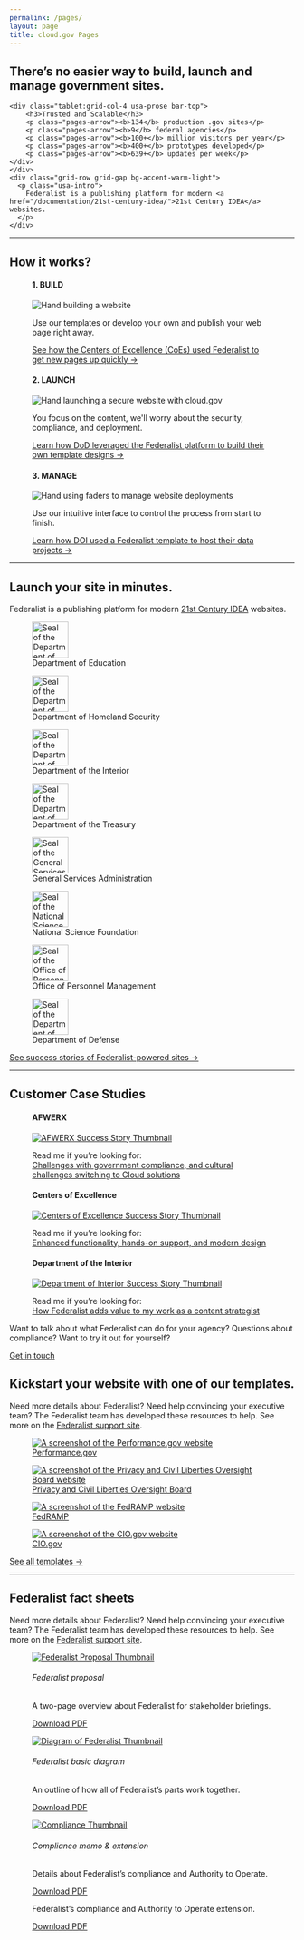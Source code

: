 ```yaml
---
permalink: /pages/
layout: page
title: cloud.gov Pages
---
```


<section class="usa-section">
  <div class="site-welcome">
    <div class="grid-row grid-gap">
    <div class="tablet:grid-col-8">
      <h1>There’s no easier way to build, launch and manage government sites.</h1>
    </div>
  
    <div class="tablet:grid-col-4 usa-prose bar-top">
        <h3>Trusted and Scalable</h3>
        <p class="pages-arrow"><b>134</b> production .gov sites</p>
        <p class="pages-arrow"><b>9</b> federal agencies</p>
        <p class="pages-arrow"><b>100+</b> million visitors per year</p>
        <p class="pages-arrow"><b>400+</b> prototypes developed</p>
        <p class="pages-arrow"><b>639+</b> updates per week</p>
    </div>
    </div>
    <div class="grid-row grid-gap bg-accent-warm-light">
      <p class="usa-intro">
        Federalist is a publishing platform for modern <a href="/documentation/21st-century-idea/">21st Century IDEA</a> websites.
      </p>
    </div>
  </div>
</section>
<hr />
<section class="usa-graphic-list usa-section">
  <a name="How it works"></a>
  <div class="grid-row grid-gap">
    <h2>How it works?</h2>
  </div>
  <div class="grid-row">
    <div class="grid-col-4">
        <figure class="figure">
          <figcaption>
            <h4>1. BUILD</h4>
          </figcaption>
          <div class="tint">
            <img src="{{site.baseurl}}/assets/pages/images/build.png" alt="Hand building a website">
          </div>
          <figcaption>
            <p>Use our templates or develop your own and publish your web page right away.</p>
            <a href="{{site.baseurl}}/assets/pages/documents/coe-success.pdf">See how the Centers of Excellence (CoEs) used Federalist to get new pages up quickly →</a>
          </figcaption>
        </figure>
      <!-- </div> -->
    </div> 
    <div class="grid-col-4">
        <figure class="figure">
          <figcaption>
            <h4>2. LAUNCH</h4>
          </figcaption>
          <div class="tint">
            <img src="{{site.baseurl}}/assets/pages/images/launch.png" alt="Hand launching a secure website with cloud.gov">
          </div>
          <figcaption>
            <p>You focus on the content, we'll worry about the security, compliance, and deployment.</p>
            <a href="{{site.baseurl}}/assets/pages/documents/afwerx-success.pdf">Learn how DoD leveraged the Federalist platform to build their own template designs →</a>
          </figcaption>
        </figure>
    </div> 
    <div class="grid-col-4">
        <figure class="figure">
          <figcaption>
            <h4>3. MANAGE</h4>
          </figcaption>
          <div class="tint">
            <img src="{{site.baseurl}}/assets/pages/images/manage.png" alt="Hand using faders to manage website deployments">
          </div>
          <figcaption>
            <p>Use our intuitive interface to control the process from start to finish.</p>
            <a href="{{site.baseurl}}/assets/pages/documents/doi-success.pdf">Learn how DOI used a Federalist template to host their data projects →</a>
          </figcaption>
        </figure>
    </div> 
  </div>
</section>
<hr />
<section class="usa-section margin-bottom-8">
  <div class="grid-row">
    <h2>Launch your site in minutes.</h2>
    <a name="Customers"></a>
  </div>
  <div class="grid-row">
    <p>
      Federalist is a publishing platform for modern <a href="/documentation/21st-century-idea/">21st Century IDEA</a> websites.
    </p>
  </div>
  <div class="grid-row grid-gap">
    <div class="tablet:grid-col">
      <figure class="figure figure-seal">
        <img src="{{site.baseurl}}/assets/pages/images/logos/partners/500px-Education.png" alt="Seal of the Department of Education" height="64" width="64">
        <figcaption>Department of Education</figcaption>
      </figure>
    </div>
    <div class="tablet:grid-col">
      <figure class="figure figure-seal">
        <img src="{{site.baseurl}}/assets/pages/images/logos/partners/500px-DHS.png" alt="Seal of the Department of Homeland Security" height="64" width="64">
        <figcaption>Department of Homeland Security</figcaption>
      </figure>
    </div>
    <div class="tablet:grid-col">
      <figure class="figure figure-seal">
        <img src="{{site.baseurl}}/assets/pages/images/logos/partners/500px-DOI.png" alt="Seal of the Department of the Interior" height="64" width="64">
        <figcaption>Department of the Interior</figcaption>
      </figure>
    </div>
    <div class="tablet:grid-col">
      <figure class="figure figure-seal">
        <img src="{{site.baseurl}}/assets/pages/images/logos/partners/500px-treasury.png" alt="Seal of the Department of the Treasury" height="64" width="64">
        <figcaption>Department of the Treasury</figcaption>
      </figure>
    </div>
  </div>
  <div class="grid-row grid-gap">
    <div class="tablet:grid-col">
      <figure class="figure figure-seal">
        <img src="{{site.baseurl}}/assets/pages/images/logos/partners/500px-GSA.png" alt="Seal of the General Services Administration" height="64" width="64">
        <figcaption>General Services Administration</figcaption>
      </figure>
    </div>
    <div class="tablet:grid-col">
      <figure class="figure figure-seal">
        <img src="{{site.baseurl}}/assets/pages/images/logos/partners/500px-NSF.png" alt="Seal of the National Science Foundation" height="64" width="64">
        <figcaption>National Science Foundation</figcaption>
      </figure>
    </div>
    <div class="tablet:grid-col">
      <figure class="figure figure-seal">
        <img src="{{site.baseurl}}/assets/pages/images/logos/partners/500px-OPM.png" alt="Seal of the Office of Personnel Management" height="64" width="64">
        <figcaption>Office of Personnel Management</figcaption>
      </figure>
    </div>
    <div class="tablet:grid-col">
      <figure class="figure figure-seal">
        <img src="{{site.baseurl}}/assets/pages/images/logos/partners/DODc.gif" alt="Seal of the Department of Defense" height="64" width="64">
        <figcaption>Department of Defense</figcaption>
      </figure>
    </div>
  </div>
  <div class="grid-row">
    <a href="{{site.baseurl}}/success-stories/">See success stories of Federalist-powered sites →</a>
  </div>
</section>

<hr/>

<section class="usa-section">
  <div class="grid-row">
    <h2>Customer Case Studies</h2>
    <a name="Case Studies"></a>
  </div>
  <div class="grid-row grid-gap">
    <div class="tablet:grid-col">
      <figure class="figure">
        <figcaption>
          <h4>AFWERX</h4>
        </figcaption>
        <div class="tint">
          <a href="{{site.baseurl}}/assets/pages/documents/afwerx-success.pdf"><img alt="AFWERX Success Story Thumbnail" src="{{site.baseurl}}/assets/pages/images/home-page/afwerx-success-Thumbnail.png" class="pages-card"></a>
        </div>
        <figcaption>
          <p class="small">Read me if you’re looking for:<br><a href="{{site.baseurl}}/assets/pages/documents/afwerx-success.pdf">Challenges with government compliance, and cultural challenges switching to Cloud solutions</a></p>
        </figcaption>
      </figure>
    </div>
    <div class="tablet:grid-col">
      <figure class="figure">
        <figcaption>
          <h4>Centers of Excellence</h4>
        </figcaption>
        <div class="tint">
          <a href="{{site.baseurl}}/assets/pages/documents/coe-success.pdf"><img alt="Centers of Excellence  Success Story Thumbnail" src="{{site.baseurl}}/assets/pages/images/home-page/coe-success-Thumbnail.png" class="pages-card"></a>
        </div>
        <figcaption>
          <p class="small">Read me if you’re looking for:<br><a href="{{site.baseurl}}/assets/pages/documents/coe-success.pdf">Enhanced functionality, hands-on support, and modern design</a></p>
        </figcaption>
      </figure>
    </div>
    <div class="tablet:grid-col">
      <figure class="figure">
        <figcaption>
          <h4>Department of the Interior</h4>
        </figcaption>
        <div class="tint">
          <a href="{{site.baseurl}}/assets/pages/documents/doi-success.pdf"><img alt="Department of Interior  Success Story Thumbnail" src="{{site.baseurl}}/assets/pages/images/home-page/doi-success-Thumbnail.png" class="pages-card"></a>
        </div>
        <figcaption>
          <p class="small">Read me if you’re looking for:<br><a href="{{site.baseurl}}/assets/pages/documents/doi-success.pdf">How Federalist adds value to my work as a content strategist</a></p>
        </figcaption>
      </figure>
    </div>
  </div>
</section>

<section class="usa-section">
  <div class="grid-row">
    <div class="tablet:grid-col padding-4 bg-accent-warm-light">
      <p class="usa-intro tablet:grid-col-10">
        Want to talk about what Federalist can do for your agency? Questions about compliance? Want to try it out for yourself?
      </p>
      <p><a class="usa-button usa-button--big" href="{{site.baseurl}}/pages/contact/">Get in touch</a></p>
    </div>
  </div>
</section>

<section class="usa-section our-templates">
  <div class="grid-row">
    <h2>Kickstart your website with one of our templates.</h2>
    <p class="usa-intro tablet:grid-col-10">
     Need more details about Federalist? Need help convincing your executive team? The Federalist team has developed these resources to help. See more on the <a href="{{site.baseurl}}/pages/documentation/">Federalist support site</a>.
    </p>
  </div>
  <div class="grid-row">
    <div class="tablet:grid-col usa-prose">
      <a href="https://performance.gov">
        <figure class="figure figure-seal">
          <div class="tint">
            <img src="{{site.baseurl}}/assets/pages/images/partner-sites/performance.gov.png"  alt="A screenshot of the Performance.gov website" class="pages-card">
          </div>
          <figcaption>Performance.gov</figcaption>
        </figure>
      </a>
    </div>
    <div class="tablet:grid-col usa-prose">
      <a href="https://pclob.gov">
        <figure class="figure figure-seal">
          <div class="tint">
            <img src="{{site.baseurl}}/assets/pages/images/partner-sites/pclob.gov.png"  alt="A screenshot of the Privacy and Civil Liberties Oversight Board website" class="pages-card">
          </div>
          <figcaption>Privacy and Civil Liberties Oversight Board</figcaption>
        </figure>
      </a>
    </div>
  </div>
  <div class="grid-row">
    <div class="tablet:grid-col usa-prose">
     <a href="https://fedramp.gov">
        <figure class="figure figure-seal">
          <div class="tint">
            <img src="{{site.baseurl}}/assets/pages/images/partner-sites/fedramp.gov.png" alt="A screenshot of the FedRAMP website" class="pages-card">
          </div>
          <figcaption>FedRAMP</figcaption>
        </figure>
      </a>
    </div>
    <div class="tablet:grid-col usa-prose">
      <a href="https://cio.gov">
        <figure class="figure figure-seal">
          <div class="tint">
            <img src="{{site.baseurl}}/assets/pages/images/partner-sites/cio.gov.png" alt="A screenshot of the CIO.gov website" class="pages-card">
          </div>
          <figcaption>CIO.gov</figcaption>
        </figure>
      </a>
    </div>
  </div>
  <div class="table:grid-row">
    <a href="{{site.baseurl}}/pages/documentation/templates/">See all templates →</a>
  </div>
</section>

<hr/>

<section class="usa-section our-templates">
  <div class="grid-row">
    <h2>Federalist fact sheets</h2>
    <p class="usa-intro tablet:grid-col-10">
      Need more details about Federalist? Need help convincing your executive team? The Federalist team has developed these resources to help. See more on the <a href="{{site.baseurl}}/pages/documentation/">Federalist support site</a>.
    </p>
  </div>
  <div class="grid-row">
    <div class="tablet:grid-col usa-prose">
      <figure class="figure">
        <div class="tint">
          <a href="{{site.baseurl}}/assets/pages/documents/Federalist-Proposal.pdf"><img alt="Federalist Proposal Thumbnail" src="{{site.baseurl}}/assets/pages/images/home-page/Federalist-Proposal-Thumbnail.png" class="pages-card"></a>
        </div>
        <figcaption>
          <h6>Federalist proposal</h6>
          <p class="small">A two-page overview about Federalist for stakeholder briefings.</p>
          <a href="{{site.baseurl}}/assets/pages/documents/Federalist-Proposal.pdf">Download PDF</a>
        </figcaption>
      </figure>
    </div>
    <div class="tablet:grid-col usa-prose">
      <figure class="figure">
        <div class="tint">
          <a href="{{site.baseurl}}/assets/pages/documents/how-federalist-works-diagram.pdf">
            <img alt="Diagram of Federalist Thumbnail" src="{{site.baseurl}}/assets/pages/images/home-page/how-federalist-works-diagram-Thumbnail.jpg" class="pages-card">
          </a>
        </div>
        <figcaption>
          <h6>Federalist basic diagram</h6>
          <p class="small">An outline of how all of Federalist’s parts work together.</p>
          <a href="{{site.baseurl}}/assets/pages/documents/how-federalist-works-diagram.pdf">Download PDF</a>
        </figcaption>
      </figure>
    </div>
    <div class="tablet:grid-col usa-prose">
     <figure class="figure">
        <div class="tint">
          <a href="{{site.baseurl}}/assets/pages/documents/Federalist-Compliance-Memo.pdf"><img alt="Compliance Thumbnail" src="{{site.baseurl}}/assets/pages/images/home-page/Federalist-Compliance-Memo-Thumbnail.jpg" class="pages-card"></a>
        </div>
        <figcaption>
          <h6>Compliance memo & extension</h6>
          <p class="small">Details about Federalist’s compliance and Authority to Operate.</p>
          <a href="{{site.baseurl}}/assets/pages/documents/Federalist-Compliance-Memo.pdf">Download PDF</a>
          <p class="small">Federalist’s compliance and Authority to Operate extension.</p>
          <a href="{{site.baseurl}}/assets/pages/documents/Federalist-ATO-Extension-Letter.pdf">Download PDF</a>
        </figcaption>
      </figure>
    </div>
  </div>
</section>